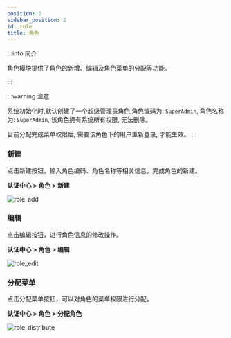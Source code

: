 ```yaml
---
position: 2
sidebar_position: 2
id: role
title: 角色
---
```


:::info 简介

角色模块提供了角色的新增、编辑及角色菜单的分配等功能。

:::


:::warning 注意

系统初始化时,默认创建了一个超级管理员角色,角色编码为: `SuperAdmin`, 角色名称为: `SuperAdmin`, 该角色拥有系统所有权限, 无法删除。

目前分配完成菜单权限后, 需要该角色下的用户重新登录, 才能生效。
:::


### 新建
点击新建按钮，输入角色编码、角色名称等相关信息，完成角色的新建。

**认证中心 > 角色 > 新建**

![role_add](http://pic.dinky.org.cn/dinky/docs/test/role_add.png)

### 编辑
点击编辑按钮，进行角色信息的修改操作。

**认证中心 > 角色 > 编辑**

![role_edit](http://pic.dinky.org.cn/dinky/docs/test/role_edit.png)

### 分配菜单
点击分配菜单按钮，可以对角色的菜单权限进行分配。

**认证中心 > 角色 > 分配角色**

![role_distribute](http://pic.dinky.org.cn/dinky/docs/test/role_distribute.png)

